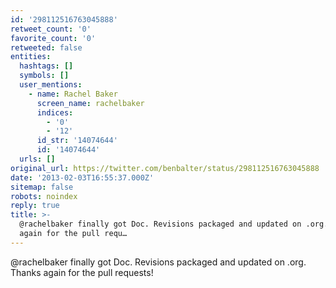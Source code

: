 ```yaml
---
id: '298112516763045888'
retweet_count: '0'
favorite_count: '0'
retweeted: false
entities:
  hashtags: []
  symbols: []
  user_mentions:
    - name: Rachel Baker
      screen_name: rachelbaker
      indices:
        - '0'
        - '12'
      id_str: '14074644'
      id: '14074644'
  urls: []
original_url: https://twitter.com/benbalter/status/298112516763045888
date: '2013-02-03T16:55:37.000Z'
sitemap: false
robots: noindex
reply: true
title: >-
  @rachelbaker finally got Doc. Revisions packaged and updated on .org. Thanks
  again for the pull requ…
---
```


@rachelbaker finally got Doc. Revisions packaged and updated on .org. Thanks again for the pull requests!